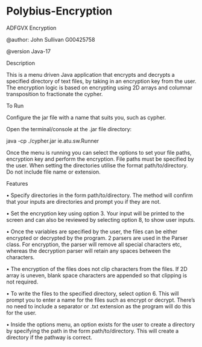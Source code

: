 # Polybius-Encryption
ADFGVX Encryption

@author: John Sullivan G00425758

@version Java-17


Description

This is a menu driven Java application that encrypts and decrypts a specified directory of text files, by taking in an encryption key from the user. The encryption logic is based on encrypting using 2D arrays and columnar transposition to fractionate the cypher. 


To Run

Configure the jar file with a name that suits you, such as cypher.

Open the terminal/console at the .jar file directory:

java -cp ./cypher.jar ie.atu.sw.Runner

Once the menu is running you can select the options to set your file paths, encryption key and perform the encryption. File paths must be specified by the user. When setting the directories utilise the format path/to/directory. Do not include file name or extension.

Features

•	Specify directories in the form path/to/directory. The method will confirm that your inputs are directories and prompt you if they are not.

•	Set the encryption key using option 3. Your input will be printed to the screen and can also be reviewed by selecting option 8, to show user inputs. 

•	Once the variables are specified by the user, the files can be either encrypted or decrypted by the program. 2 parsers are used in the Parser class. For encryption, the parser will remove all special characters etc, whereas the decryption parser will retain any spaces between the characters.

•	The encryption of the files does not clip characters from the files. If 2D array is uneven, blank space characters are appended so that clipping is not required.

•	To write the files to the specified directory, select option 6. This will prompt you to enter a name for the files such as encrypt or decrypt. There’s no need to include a separator or .txt extension as the program will do this for the user.

•	Inside the options menu, an option exists for the user to create a directory by specifying the path in the form path/to/directory. This will create a directory if the pathway is correct. 




